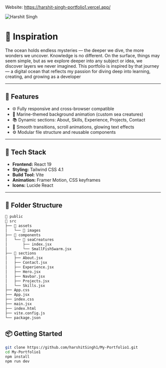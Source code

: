 Website: https://harshit-singh-portfolio1.vercel.app/

![Harshit Singh](https://github.com/user-attachments/assets/a6ed7117-be30-4ca2-bca8-695db9d68e17)

# 🌊 Inspiration

The ocean holds endless mysteries — the deeper we dive, the more wonders we uncover. Knowledge is no different. On the surface, things may seem simple, but as we explore deeper into any subject or idea, we discover layers we never imagined. This portfolio is inspired by that journey — a digital ocean that reflects my passion for diving deep into learning, creating, and growing as a developer

---

## 🚀 Features

- 🌐 Fully responsive and cross-browser compatible
- 🐠 Marine-themed background animation (custom sea creatures)
- 📚 Dynamic sections: About, Skills, Experience, Projects, Contact
- 🎨 Smooth transitions, scroll animations, glowing text effects
- ⚙️ Modular file structure and reusable components

---

## 🧩 Tech Stack

- **Frontend:** React 19
- **Styling:** Tailwind CSS 4.1
- **Build Tool:** Vite
- **Animation:** Framer Motion, CSS keyframes
- **Icons:** Lucide React

---

## 📁 Folder Structure

```bash
📂 public  
📂 src
├── 📂 assets
│   └── 📂 images  
├── 📂 components
│   └── 📂 seaCreatures  
│       ├── index.jsx
│       └── SmallFishSwarm.jsx
├── 📂 sections
│   ├── About.jsx
│   ├── Contact.jsx
│   ├── Experience.jsx
│   ├── Hero.jsx
│   ├── Navbar.jsx
│   ├── Projects.jsx
│   └── Skills.jsx
├── App.css 
├── App.jsx    
├── index.css    
├── main.jsx 
├── index.html
├── vite.config.js
└── package.json
```

## 📦 Getting Started

```bash
git clone https://github.com/harshitSingh1/My-Portfolio1.git
cd My-Portfolio1
npm install
npm run dev
```

